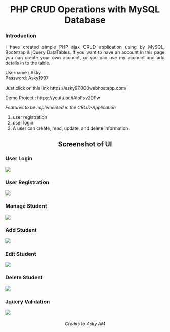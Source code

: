 <h1 align="center">PHP CRUD Operations with MySQL Database</h1>

### Introduction

<p align="justify">I have created simple PHP ajax CRUD application using by MySQL, Bootstrap & jQuery DataTables. 
If you want to have an account in this page you can create your own account, or you can use my account and add details in to the table.</p>

<p>Username : Asky </br>
Password: Asky1997 </p>

<p>Just click on this link 
https://asky97.000webhostapp.com/ </p>

<p>Demo Project : https://youtu.be/iAIoFsv2DPw</p>

*Features to be implemented in the CRUD-Application*

<ol>
  <li>user registration</li>
  <li>user login </li>
  <li>A user can create, read, update, and delete information. </li>
</ol>

<h2 align="center">Screenshot of UI</h2>

<h3>User Login</h3>
<img src="https://user-images.githubusercontent.com/89337309/191067345-a3e8bef1-ee24-4696-84fd-1bef01a4b6e9.PNG">

<h3>User Registration</h3>
<img src="https://user-images.githubusercontent.com/89337309/191067773-c8f74bfc-aa4b-4fa2-84a2-b49aab613527.PNG">

<h3>Manage Student</h3>
<img src="https://user-images.githubusercontent.com/89337309/191068425-475fa6b4-f6aa-4541-a42a-eb83316ba93a.PNG">

<h3>Add Student</h3>
<img src="https://user-images.githubusercontent.com/89337309/191070305-bcb556c7-03b2-4a6b-90fa-ea1535f51002.PNG">

<h3>Edit Student</h3>
<img src="https://user-images.githubusercontent.com/89337309/191070535-78fc531e-f09f-4ebe-b02f-8c329422ef6a.PNG">

<h3>Delete Student</h3>
<img src="https://user-images.githubusercontent.com/89337309/191070804-d1e0538d-9b6f-4916-a7ef-35c22937811a.PNG">

<h3>Jquery Validation</h3>
<img src="https://user-images.githubusercontent.com/89337309/191071297-effae155-f6ee-4bba-84e9-e46858c45b0f.PNG">


<h6 align="center">Credits to Asky AM</h6>

